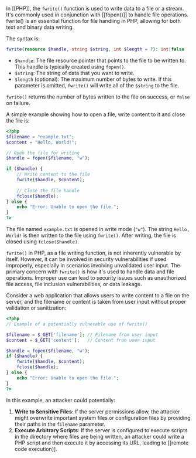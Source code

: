 In [[PHP]], the `fwrite()` function is used to write data to a file or a stream. It's commonly used in conjunction with [[fopen()]] to handle file operations. fwrite() is an essential function for file handling in PHP, allowing for both text and binary data writing.

The syntax is:

```php
fwrite(resource $handle, string $string, int $length = ?): int|false
```

- `$handle`: The file resource pointer that points to the file to be written to. This handle is typically created using `fopen()`.
- `$string`: The string of data that you want to write.
- `$length` (optional): The maximum number of bytes to write. If this parameter is omitted, `fwrite()` will write all of the `$string` to the file.

`fwrite()` returns the number of bytes written to the file on success, or `false` on failure.

A simple example showing how to open a file, write content to it and close the file is:

```php
<?php
$filename = "example.txt";
$content = "Hello, World!";

// Open the file for writing
$handle = fopen($filename, "w");

if ($handle) {
    // Write content to the file
    fwrite($handle, $content);
    
    // Close the file handle
    fclose($handle);
} else {
    echo "Error: Unable to open the file.";
}
?>
```

The file named `example.txt` is opened in write mode (`"w"`). The string `Hello, World!` is then written to the file using `fwrite()`. After writing, the file is closed using `fclose($handle)`.

`fwrite()` in PHP, as a file writing function, is not inherently vulnerable by itself. However, it can be involved in security vulnerabilities if used improperly, especially in scenarios involving unvalidated user input. The primary concern with `fwrite()` is how it's used to handle data and file operations. Improper use can lead to security issues such as unauthorized file access, file inclusion vulnerabilities, or data leakage.

Consider a web application that allows users to write content to a file on the server, and the filename or content is taken from user input without proper validation or sanitization:

```php
<?php
// Example of a potentially vulnerable use of fwrite()

$filename = $_GET['filename']; // Filename from user input
$content = $_GET['content'];   // Content from user input

$handle = fopen($filename, "w");
if ($handle) {
    fwrite($handle, $content);
    fclose($handle);
} else {
    echo "Error: Unable to open the file.";
}
?>
```

In this example, an attacker could potentially:

1. **Write to Sensitive Files**: If the server permissions allow, the attacker might overwrite important system files or configuration files by providing their paths in the `filename` parameter.
2. **Execute Arbitrary Scripts**: If the server is configured to execute scripts in the directory where files are being written, an attacker could write a PHP script and then execute it by accessing its URL, leading to [[remote code execution]].



